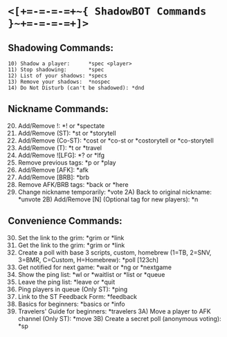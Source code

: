 # ```<[+=-=-=-=+~{ ShadowBOT Commands }~+=-=-=-=+]>```

Shadowing Commands:
-------------------
```
10) Shadow a player:      *spec <player>
11) Stop shadowing:       *spec
12) List of your shadows: *specs
13) Remove your shadows:  *nospec
14) Do Not Disturb (can't be shadowed): *dnd
```
Nickname Commands:
------------------
20) Add/Remove !:       *! or *spectate
21) Add/Remove (ST):    *st or *storytell
22) Add/Remove (Co-ST): *cost or *co-st or *costorytell or *co-storytell
23) Add/Remove (T):     *t or *travel
24) Add/Remove ![LFG]:	*? or *lfg
25) Remove previous tags: *p or *play
26) Add/Remove [AFK]:      *afk
27) Add/Remove [BRB]:      *brb
28) Remove AFK/BRB tags: *back or *here
29) Change nickname temporarily: *vote <name>
2A) Back to original nickname:   *unvote
2B) Add/Remove [N] (Optional tag for new players): *n

Convenience Commands:
---------------------
30) Set the link to the grim: *grim <url> or *link <url>
31) Get the link to the grim: *grim or *link
32) Create a poll with base 3 scripts, custom, homebrew (1=TB, 2=SNV, 3=BMR, C=Custom, H=Homebrew): *poll [123ch]
33) Get notified for next game:   *wait or *ng or *nextgame
34) Show the ping list:      *wl or *waitlist or *list or *queue
35) Leave the ping list:     *leave or *quit
36) Ping players in queue (Only ST): *ping
37) Link to the ST Feedback Form:    *feedback
38) Basics for beginners: *basics or *info
39) Travelers' Guide for beginners:  *travelers
3A) Move a player to AFK channel (Only ST): *move <player mention>
3B) Create a secret poll (anonymous voting): *sp <title> <options>
3C) View secret poll results (adding a p displays the results publicly instead of privately): *results <p>
3D) Ask Storyteller for a consultation (ST must click OK on the msg): *consult <optional text/mentions>
3E) Show the saved list of commonly played custom scripts: *scripts or *script
3F) Get the links to a specific custom script from the list: *get <id>
3G) Show the saved list of commonly played teensy scripts: *teensies or *teensy
3H) Get the links to a specific teensy script from the list: *get t <id>
3I) Select a player from your current game at random: *randomplayer or *rp
3J) Get the typical number of each role type (TF/Outsider/Minion/Demon): *count or *comp
3K) Get information on a BOTC character: *role <character name>
3L) Get information on a BOTC fable: *fable <character name> (or *fabled/fables)
3M) Get the list of jinxes and jinxed characters: *jinxes or *jinx or *djinn

Extra Commands:
---------------
40) Tell a random joke:    *joke
41) Compliment someone <3: *compliment @<player>
42) Celebrate with style with a slow clap: *slowclap or *slow clap
43) My rules of how to run Oops All Pithags: *oopsallpithags or *oops or *oap
44) Crediting the cool people who helped: *credits

-=> For any Suggestions or Bug reports, msg me on discord at `lieutenantdv20`
